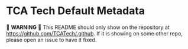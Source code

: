 # TCA Tech Default Metadata

:rotating_light: **WARNING** :rotating_light: This README should only show on the repository at https://github.com/TCATech/.github. If it is showing on some other repo, please open an issue to have it fixed.
